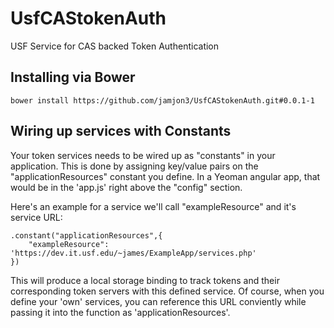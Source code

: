 UsfCAStokenAuth
===============

USF Service for CAS backed Token Authentication

## Installing via Bower
```
bower install https://github.com/jamjon3/UsfCAStokenAuth.git#0.0.1-1
```

## Wiring up services with Constants

Your token services needs to be wired up as "constants" in your application. This
is done by assigning key/value pairs on the "applicationResources" constant you define.
In a Yeoman angular app, that would be in the 'app.js' right above the "config" section.

Here's an example for a service we'll call "exampleResource" and it's service URL:

```
.constant("applicationResources",{
    "exampleResource": 'https://dev.it.usf.edu/~james/ExampleApp/services.php'
})
```

This will produce a local storage binding to track tokens and their corresponding token servers with
this defined service. Of course, when you define your 'own' services, you can reference this URL conviently
while passing it into the function as 'applicationResources'.